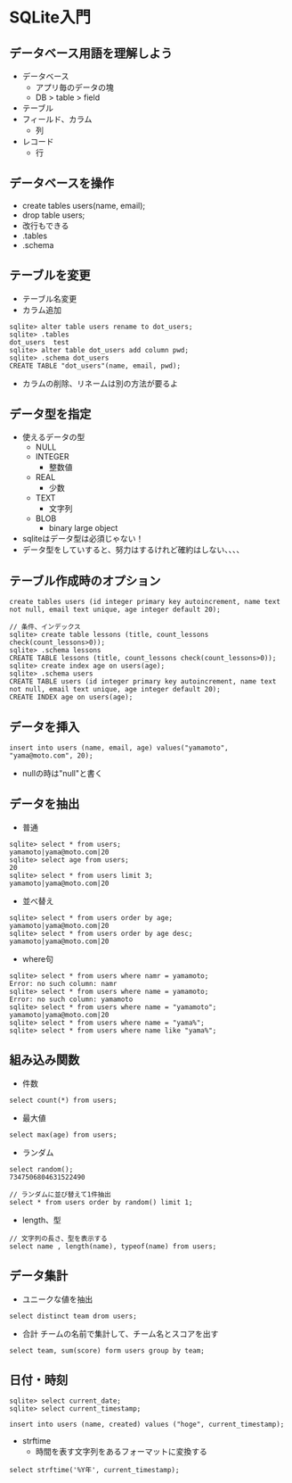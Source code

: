 # SQLite入門

## データベース用語を理解しよう

- データベース
	- アプリ毎のデータの塊
	- DB > table > field
- テーブル
- フィールド、カラム
	- 列
- レコード
	- 行

## データベースを操作

- create tables users(name, email);
- drop table users;
- 改行もできる
- .tables
- .schema


## テーブルを変更

- テーブル名変更
- カラム追加

```
sqlite> alter table users rename to dot_users;
sqlite> .tables
dot_users  test     
sqlite> alter table dot_users add column pwd;
sqlite> .schema dot_users
CREATE TABLE "dot_users"(name, email, pwd);
```

- カラムの削除、リネームは別の方法が要るよ


## データ型を指定


- 使えるデータの型
	- NULL
	- INTEGER
		- 整数値
	- REAL
		- 少数
	- TEXT
		- 文字列
	- BLOB
		- binary large object
- sqliteはデータ型は必須じゃない！
- データ型をしていすると、努力はするけれど確約はしない、、、、

## テーブル作成時のオプション

```
create tables users (id integer primary key autoincrement, name text not null, email text unique, age integer default 20);
```

```
// 条件、インデックス
sqlite> create table lessons (title, count_lessons check(count_lessons>0));
sqlite> .schema lessons
CREATE TABLE lessons (title, count_lessons check(count_lessons>0));
sqlite> create index age on users(age);
sqlite> .schema users
CREATE TABLE users (id integer primary key autoincrement, name text not null, email text unique, age integer default 20);
CREATE INDEX age on users(age);

```

## データを挿入

```
insert into users (name, email, age) values("yamamoto", "yama@moto.com", 20);
```

- nullの時は"null"と書く


## データを抽出


- 普通

```
sqlite> select * from users;
yamamoto|yama@moto.com|20
sqlite> select age from users;
20
sqlite> select * from users limit 3;
yamamoto|yama@moto.com|20
```

- 並べ替え

```
sqlite> select * from users order by age;
yamamoto|yama@moto.com|20
sqlite> select * from users order by age desc;
yamamoto|yama@moto.com|20

```

- where句

```
sqlite> select * from users where namr = yamamoto;
Error: no such column: namr
sqlite> select * from users where name = yamamoto;
Error: no such column: yamamoto
sqlite> select * from users where name = "yamamoto";
yamamoto|yama@moto.com|20
sqlite> select * from users where name = "yama%";
sqlite> select * from users where name like "yama%";
```

## 組み込み関数


- 件数

```
select count(*) from users;
```

- 最大値

```
select max(age) from users;
```


- ランダム

```
select random();
7347506804631522490
```

```
// ランダムに並び替えて1件抽出
select * from users order by random() limit 1;
```


- length、型

```
// 文字列の長さ、型を表示する
select name , length(name), typeof(name) from users;
```


## データ集計


- ユニークな値を抽出

```
select distinct team drom users;
```


- 合計 チームの名前で集計して、チーム名とスコアを出す

```
select team, sum(score) form users group by team;
```


## 日付・時刻


```
sqlite> select current_date;
sqlite> select current_timestamp;
```

```
insert into users (name, created) values ("hoge", current_timestamp);
```



- strftime
	- 時間を表す文字列をあるフォーマットに変換する

```
select strftime('%Y年', current_timestamp);
```
